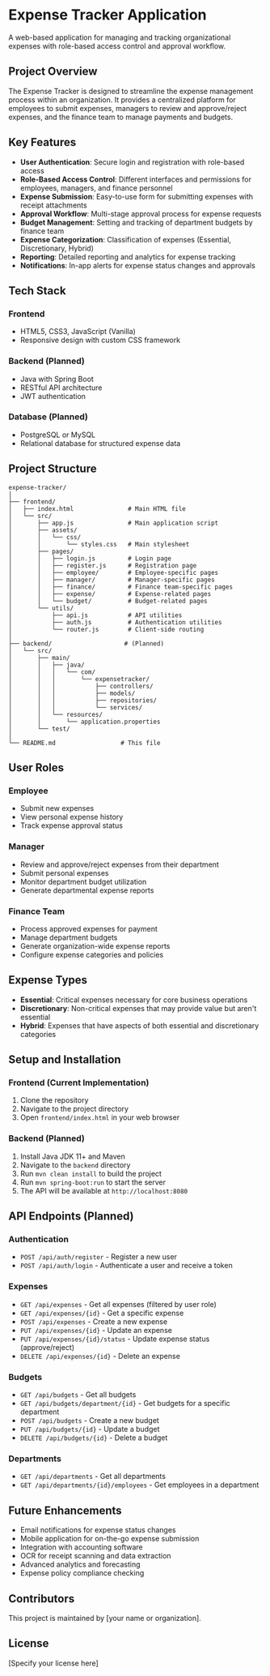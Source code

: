 # Expense Tracker Application

A web-based application for managing and tracking organizational expenses with role-based access control and approval workflow.

## Project Overview

The Expense Tracker is designed to streamline the expense management process within an organization. It provides a centralized platform for employees to submit expenses, managers to review and approve/reject expenses, and the finance team to manage payments and budgets.

## Key Features

- **User Authentication**: Secure login and registration with role-based access
- **Role-Based Access Control**: Different interfaces and permissions for employees, managers, and finance personnel
- **Expense Submission**: Easy-to-use form for submitting expenses with receipt attachments
- **Approval Workflow**: Multi-stage approval process for expense requests
- **Budget Management**: Setting and tracking of department budgets by finance team
- **Expense Categorization**: Classification of expenses (Essential, Discretionary, Hybrid)
- **Reporting**: Detailed reporting and analytics for expense tracking
- **Notifications**: In-app alerts for expense status changes and approvals

## Tech Stack

### Frontend
- HTML5, CSS3, JavaScript (Vanilla)
- Responsive design with custom CSS framework

### Backend (Planned)
- Java with Spring Boot
- RESTful API architecture
- JWT authentication

### Database (Planned)
- PostgreSQL or MySQL
- Relational database for structured expense data

## Project Structure

```
expense-tracker/
│
├── frontend/
│   ├── index.html               # Main HTML file
│   └── src/
│       ├── app.js               # Main application script
│       ├── assets/
│       │   └── css/
│       │       └── styles.css   # Main stylesheet
│       ├── pages/
│       │   ├── login.js         # Login page
│       │   ├── register.js      # Registration page
│       │   ├── employee/        # Employee-specific pages
│       │   ├── manager/         # Manager-specific pages
│       │   ├── finance/         # Finance team-specific pages
│       │   ├── expense/         # Expense-related pages
│       │   └── budget/          # Budget-related pages
│       └── utils/
│           ├── api.js           # API utilities
│           ├── auth.js          # Authentication utilities
│           └── router.js        # Client-side routing
│
├── backend/                    # (Planned)
│   └── src/
│       ├── main/
│       │   ├── java/
│       │   │   └── com/
│       │   │       └── expensetracker/
│       │   │           ├── controllers/
│       │   │           ├── models/
│       │   │           ├── repositories/
│       │   │           └── services/
│       │   └── resources/
│       │       └── application.properties
│       └── test/
│
└── README.md                  # This file
```

## User Roles

### Employee
- Submit new expenses
- View personal expense history
- Track expense approval status

### Manager
- Review and approve/reject expenses from their department
- Submit personal expenses
- Monitor department budget utilization
- Generate departmental expense reports

### Finance Team
- Process approved expenses for payment
- Manage department budgets
- Generate organization-wide expense reports
- Configure expense categories and policies

## Expense Types

- **Essential**: Critical expenses necessary for core business operations
- **Discretionary**: Non-critical expenses that may provide value but aren't essential
- **Hybrid**: Expenses that have aspects of both essential and discretionary categories

## Setup and Installation

### Frontend (Current Implementation)
1. Clone the repository
2. Navigate to the project directory
3. Open `frontend/index.html` in your web browser

### Backend (Planned)
1. Install Java JDK 11+ and Maven
2. Navigate to the `backend` directory
3. Run `mvn clean install` to build the project
4. Run `mvn spring-boot:run` to start the server
5. The API will be available at `http://localhost:8080`

## API Endpoints (Planned)

### Authentication
- `POST /api/auth/register` - Register a new user
- `POST /api/auth/login` - Authenticate a user and receive a token

### Expenses
- `GET /api/expenses` - Get all expenses (filtered by user role)
- `GET /api/expenses/{id}` - Get a specific expense
- `POST /api/expenses` - Create a new expense
- `PUT /api/expenses/{id}` - Update an expense
- `PUT /api/expenses/{id}/status` - Update expense status (approve/reject)
- `DELETE /api/expenses/{id}` - Delete an expense

### Budgets
- `GET /api/budgets` - Get all budgets
- `GET /api/budgets/department/{id}` - Get budgets for a specific department
- `POST /api/budgets` - Create a new budget
- `PUT /api/budgets/{id}` - Update a budget
- `DELETE /api/budgets/{id}` - Delete a budget

### Departments
- `GET /api/departments` - Get all departments
- `GET /api/departments/{id}/employees` - Get employees in a department

## Future Enhancements

- Email notifications for expense status changes
- Mobile application for on-the-go expense submission
- Integration with accounting software
- OCR for receipt scanning and data extraction
- Advanced analytics and forecasting
- Expense policy compliance checking

## Contributors

This project is maintained by [your name or organization].

## License

[Specify your license here] 